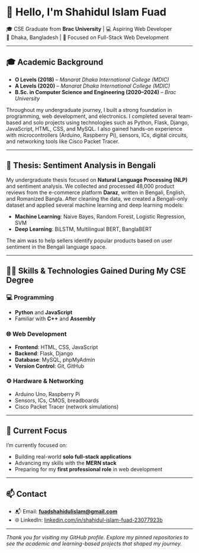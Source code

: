 # 👋 Hello, I'm Shahidul Islam Fuad

🎓 CSE Graduate from **Brac University** | 💻 Aspiring Web Developer  
📍 Dhaka, Bangladesh | 🔎 Focused on Full-Stack Web Development

---

## 🎓 Academic Background

- **O Levels (2018)** – *Manarat Dhaka International College (MDIC)*  
- **A Levels (2020)** – *Manarat Dhaka International College (MDIC)*  
- **B.Sc. in Computer Science and Engineering (2020–2024)** – *Brac University*  

Throughout my undergraduate journey, I built a strong foundation in programming, web development, and electronics. I completed several team-based and solo projects using technologies such as Python, Flask, Django, JavaScript, HTML, CSS, and MySQL. I also gained hands-on experience with microcontrollers (Arduino, Raspberry Pi), sensors, ICs, digital circuits, and networking tools like Cisco Packet Tracer.

---

## 🧠 Thesis: Sentiment Analysis in Bengali

My undergraduate thesis focused on **Natural Language Processing (NLP)** and sentiment analysis. We collected and processed 48,000 product reviews from the e-commerce platform **Daraz**, written in Bengali, English, and Romanized Bangla. After cleaning the data, we created a Bengali-only dataset and applied several machine learning and deep learning models:

- **Machine Learning**: Naive Bayes, Random Forest, Logistic Regression, SVM  
- **Deep Learning**: BiLSTM, Multilingual BERT, BanglaBERT

The aim was to help sellers identify popular products based on user sentiment in the Bengali language space.

---

## 🧑‍💻 Skills & Technologies Gained During My CSE Degree

### 💻 Programming
- **Python** and **JavaScript**
- Familiar with **C++** and **Assembly**

### 🌐 Web Development
- **Frontend**: HTML, CSS, JavaScript  
- **Backend**: Flask, Django  
- **Database**: MySQL, phpMyAdmin  
- **Version Control**: Git, GitHub

### ⚙️ Hardware & Networking
- Arduino Uno, Raspberry Pi  
- Sensors, ICs, CMOS, breadboards  
- Cisco Packet Tracer (network simulations)

---

## 🎯 Current Focus

I’m currently focused on:
- Building real-world **solo full-stack applications**
- Advancing my skills with the **MERN stack**
- Preparing for my **first professional role** in web development

---

## 📫 Contact

- 📬 Email: **fuadshahidulislam@gmail.com**  
- 🌐 LinkedIn: [linkedin.com/in/shahidul-islam-fuad-23077923b](https://www.linkedin.com/in/shahidul-islam-fuad-23077923b)

---

_Thank you for visiting my GitHub profile. Explore my pinned repositories to see the academic and learning-based projects that shaped my journey._

